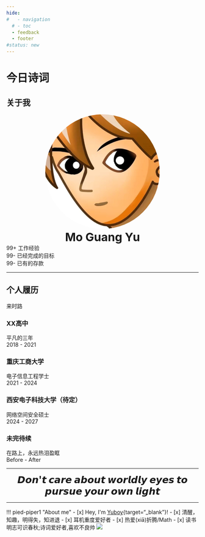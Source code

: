 ```yaml
---
hide:
#   - navigation
  # - toc
  - feedback
  - footer
#status: new
---
```

<center> 
<script src="https://sdk.jinrishici.com/v2/browser/jinrishici.js" charset="utf-8"></script>
</center>  


# <span id="jinrishici-sentence">今日诗词</span>

<script src="https://cdn.jsdelivr.net/npm/@fancyapps/ui@5.0/dist/fancybox/fancybox.umd.js"></script>
<link
  rel="stylesheet"
  href="https://cdn.jsdelivr.net/npm/@fancyapps/ui@5.0/dist/fancybox/fancybox.css"
/>

## 关于我

<html lang="en">
<p style="text-align: center; margin: 0px;" markdown>
  <img src="../assets/images/gyw.jpg" alt="arv-anshul" style="width: 300px; border-radius: 50%;" />
  <p style="text-align: center; font-size: 30px; margin: 0px;"><strong>Mo Guang Yu</strong></p>
    <head>
        <meta charset="UTF-8">
        <meta name="viewport" content="width=device-width, initial-scale=1.0">
        <!--==================== ICONS ====================-->
        <script src="https://code.iconify.design/iconify-icon/1.0.7/iconify-icon.min.js"></script>
        <!--==================== CSS ====================-->
        <link rel="stylesheet" href="../assets/stylesheets/portfolio.css">
    </head>
    <body>
        <main class="main">
            <!--==================== ABOUT ====================-->
            <section class="about section" id="about">
                <!-- <center><h1>About Me</h1></center> -->
                <div class="about__container container">
                    <div class="about__data">
                            <p style="text-align: center; margin: 0px;" markdown>
  <!-- <img src="https://vip.helloimg.com/i/2024/07/28/66a59489ae5b1.jpeg" alt="arv-anshul" style="width: 300px; border-radius: 50%;" /> -->
  <!-- <p style="text-align: center; font-size: 30px; margin: 0px;"><strong>A college student in Chongqing</strong></p> -->
</p>
                        <div class="about__info">
                            <div>
                                <span class="about__info-title">99+</span>
                                <span class="about__info-name">工作经验</span>
                            </div>
                            <div>
                                <span class="about__info-title">99-</span>
                                <span class="about__info-name">已经完成的目标</span>
                            </div>
                            <div>
                                <span class="about__info-title">99-</span>
                                <span class="about__info-name">已有的存款</span>
                            </div>
                        </div>
                    </div>
                </div>
            </section>
                </body>
</html>

---
## 个人履历

<html lang="en"
<body>
    <!--==================== QUALIFICATION ====================-->
    <section class="qualification section">
        <!-- <h2 class="section__title"></h2> -->
        <div class="qualification__container container">
            <div class="qualification__tabs">
                <div class="qualification__button button--flex qualification__active" data-target='#education'>
                    <iconify-icon icon="fluent:hat-graduation-12-regular" class="qualification__icon"></iconify-icon>
                    来时路
                </div>
                <!-- <div class="qualification__button button--flex" data-target='#work'>
                            <iconify-icon icon="uil:briefcase" class="qualification__icon"></iconify-icon>
                            Work
                        </div> -->
            </div>
            <div class="qualification__sections">
                <!--==================== QUALIFICATION CONTENT 1 ====================-->
                <div class="qualification__content qualification__active" data-content id="education">
                    <!--==================== QUALIFICATION 1 ====================-->
                    <div class="qualification__data">
                        <div>
                            <h3 class="qualification__title">XX高中</h3>
                            <span class="qualification__subtitle">平凡的三年</span>
                            <div class="qualification__calendar">
                                <iconify-icon icon="tabler:calendar"></iconify-icon>
                                2018 - 2021
                            </div>
                        </div>
                        <div>
                            <span class="qualification__rounder"></span>
                            <span class="qualification__line"></span>
                        </div>
                    </div>
                    <!--==================== QUALIFICATION 2 ====================-->
                    <div class="qualification__data">
                        <div></div>
                        <div>
                            <span class="qualification__rounder"></span>
                            <span class="qualification__line"></span>
                        </div>
                        <div>
                            <h3 class="qualification__title">重庆工商大学</h3>
                            <span class="qualification__subtitle">电子信息工程学士</span>
                            <div class="qualification__calendar">
                                <iconify-icon icon="tabler:calendar"></iconify-icon>
                                2021 - 2024
                            </div>
                        </div>
                    </div>
                    <!--==================== QUALIFICATION 3 ====================-->
                    <div class="qualification__data">
                        <div>
                            <h3 class="qualification__title">西安电子科技大学（待定）</h3>
                            <span class="qualification__subtitle">网络空间安全硕士</span>
                            <div class="qualification__calendar">
                                <iconify-icon icon="tabler:calendar"></iconify-icon>
                                2024 - 2027
                            </div>
                        </div>
                        <div>
                            <span class="qualification__rounder"></span>
                            <span class="qualification__line"></span>
                          </div>
                        </div>
                    </div>
                    <!--==================== QUALIFICATION 4 ====================-->
                    <div class="qualification__data">
                        <div></div>
                        <div>
                            <span class="qualification__rounder"></span>
                            <span class="qualification__line"></span>
                        </div>
                        <div>
                            <h3 class="qualification__title">未完待续</h3>
                            <span class="qualification__subtitle">在路上，永远热泪盈眶</span>
                            <div class="qualification__calendar">
                                <iconify-icon icon="tabler:calendar"></iconify-icon>
                                Before - After
                            </div>
                          </div>
                        </div>
      </div>
    </section>
    <!--==================== MAIN JS ====================-->
    <!-- <script defer src="javascripts/geren.js"></script> -->
</body>
</html>

---
<!-- <p style="text-align: center; margin: 0px;" markdown>
  <img src="https://vip.helloimg.com/i/2024/07/28/66a59489ae5b1.jpeg" alt="arv-anshul" style="width: 300px; border-radius: 50%;" /> -->

  <!-- <p style="text-align: center; font-size: 30px; margin: 0px;"><strong>Wcowin</strong></p> -->
  <!--  
____    __    ____  ______   ______   ____    __    ____  __  .__   __. 
\   \  /  \  /   / /      | /  __  \  \   \  /  \  /   / |  | |  \ |  | 
 \   \/    \/   / |  ,----'|  |  |  |  \   \/    \/   /  |  | |   \|  | 
  \            /  |  |     |  |  |  |   \            /   |  | |  . `  | 
   \    /\    /   |  `----.|  `--'  |    \    /\    /    |  | |  |\   | 
    \__/  \__/     \______| \______/      \__/  \__/     |__| |__| \__| 
-->
  <!-- <img src="https://t.tutu.to/img/mnz6Q"/ width="270" height="300" style="margin-right: 20px; "/> -->
  <p style="text-align: center; font-size: 25px; margin: 0px;"><strong>𝘿𝙤𝙣'𝙩 𝙘𝙖𝙧𝙚 𝙖𝙗𝙤𝙪𝙩 𝙬𝙤𝙧𝙡𝙙𝙡𝙮 𝙚𝙮𝙚𝙨 𝙩𝙤 𝙥𝙪𝙧𝙨𝙪𝙚 𝙮𝙤𝙪𝙧 𝙤𝙬𝙣 𝙡𝙞𝙜𝙝𝙩</strong></p>
</p>
<!-- https://s1.imagehub.cc/images/2024/02/02/79cb7379982d1c7bb0ae7163985609c4.jpeg -->

<HR style="FILTER: progid:DXImageTransform.Microsoft.Shadow(color:#608DBD,direction:145,strength:15)" width="100%" color=#608DBD SIZE=1>

!!! pied-piper1 "About me"
    - [x] Hey, I'm [Yuboy](){target=“_blank”}!
    - [x] 清醒，知趣，明得失，知进退
    - [x] 耳机重度爱好者 
    - [x] 热爱(xiā)折腾/Math
    - [x] 读书明志可识春秋;诗词爱好者,喜欢不良帅
<img class="img1" src="https://s2.loli.net/2024/02/01/AgiGpYk38C6ctJV.jpg">

  


<!-- <chat-bot platform_id="d19a99ed-b684-4d64-8c70-7663d974af17" user_id="325b3ae2-0317-4c5f-9f9b-c4ce0e51e36b" chatbot_id="8eedef48-41ef-4f78-97d9-71e8197a452d"><a href="https://www.chatsimple.ai/?utm_source=widget&utm_medium=referral">[chatbot]</a></chat-bot><script src="https://cdn.chatsimple.ai/chat-bot-loader.js" defer></script> -->


<script src="//code.tidio.co/qxisigpvupw1hnr7wxlynjtaqoo8fcfr.js" async></script>